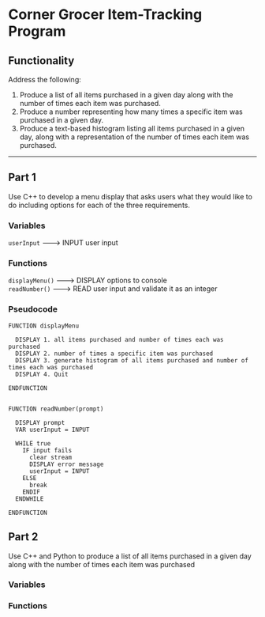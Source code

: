 # Corner Grocer Item-Tracking Program

## Functionality
Address the following:
1. Produce a list of all items purchased in a given day along with the number of times each item was purchased.
2. Produce a number representing how many times a specific item was purchased in a given day.
3. Produce a text-based histogram listing all items purchased in a given day, along with a representation of the number of times each item was purchased.

***

## Part 1
Use C++ to develop a menu display that asks users what they would like to do including options for each of the three requirements.

### Variables
`userInput` ---> INPUT user input
### Functions
`displayMenu()` ---> DISPLAY options to console  
`readNumber()` ---> READ user input and validate it as an integer

### Pseudocode
```
FUNCTION displayMenu

  DISPLAY 1. all items purchased and number of times each was purchased  
  DISPLAY 2. number of times a specific item was purchased  
  DISPLAY 3. generate histogram of all items purchased and number of times each was purchased  
  DISPLAY 4. Quit

ENDFUNCTION


FUNCTION readNumber(prompt) 

  DISPLAY prompt
  VAR userInput = INPUT

  WHILE true
    IF input fails
      clear stream
      DISPLAY error message
      userInput = INPUT
    ELSE
      break
    ENDIF
  ENDWHILE

ENDFUNCTION

```

## Part 2
Use C++ and Python to produce a list of all items purchased in a given day along with the number of times each item was purchased

### Variables
### Functions
